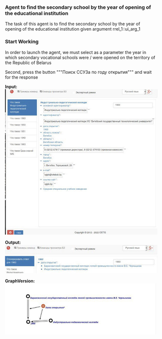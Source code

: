 ### Agent to find the secondary school by the year of opening of the educational institution

The task of this agent is to find the secondary school by the year of opening of the educational institution given argument rrel_1::ui_arg_1

### Start Working
In order to launch the agent, we must select as a parameter the year in which secondary vocational schools were / were opened on the territory of the Republic of Belarus

Second, press the button """Поиск ССУЗа по году открытия""" and wait for the response


**Input:**
![](content/open_year_college.jpg)

**Output:**
![](content/open_year_college_answer.jpg)

**GraphVersion:**
![](content/open_year_college_graph.jpg)
